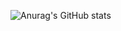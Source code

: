 ![Anurag's GitHub stats](https://github-readme-stats.vercel.app/api?username=CenkCamkiran&show_icons=true&theme=radical)

